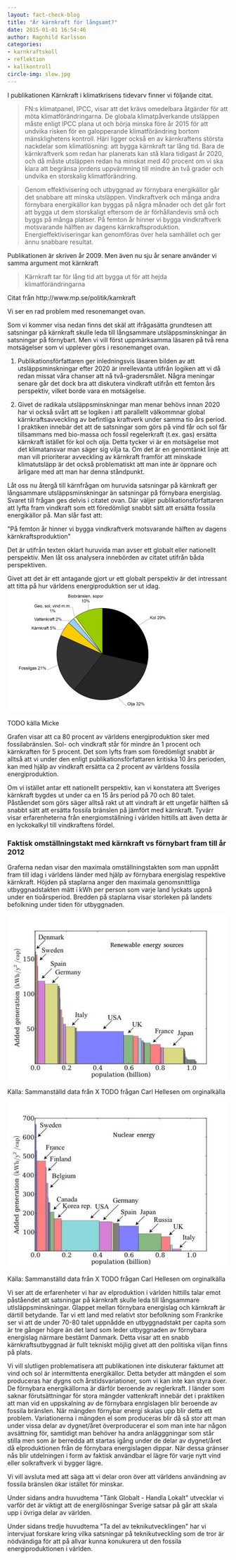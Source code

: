 ```yaml
---
layout: fact-check-blog
title: "Är kärnkraft för långsamt?"
date: 2015-01-01 16:54:46
author: Ragnhild Karlsson
categories:
- karnkraftskoll
- reflektion
- kallkontroll
circle-img: slow.jpg
---
```

I publikationen <a>Kärnkraft i klimatkrisens tidevarv</a> finner vi följande citat.
<blockquote>
FN:s klimatpanel, IPCC, visar att det krävs omedelbara åtgärder för att möta
klimatförändringarna. De globala klimatpåverkande utsläppen måste enligt IPCC
plana ut och börja minska före år 2015 för att undvika risken för en galopperande
klimatförändring bortom mänsklighetens kontroll. Häri ligger också en av
kärnkraftens största nackdelar som klimatlösning: att bygga kärnkraft tar lång tid.
Bara de kärnkraftverk som redan har planerats kan stå klara tidigast år 2020, och då
måste utsläppen redan ha minskat med 40 procent om vi ska klara att begränsa
jordens uppvärmning till mindre än två grader och undvika en storskalig
klimatförändring.</blockquote>
<blockquote>
Genom effektivisering och utbyggnad av förnybara energikällor går det snabbare
att minska utsläppen. Vindkraftverk och många andra förnybara energikällor kan
byggas på några månader och det går fort att bygga ut dem storskaligt eftersom de är
förhållandevis små och byggs på många platser. På femton år hinner vi bygga
vindkraftverk motsvarande hälften av dagens kärnkraftsproduktion.
Energieffektiviseringar kan genomföras över hela samhället och ger ännu snabbare
resultat.
</blockquote>
Publikationen är skriven år 2009. Men även nu sju år senare använder vi samma argument mot kärnkraft
<blockquote>Kärnkraft tar för lång tid att bygga ut för att hejda klimatförändringarna</blockquote>
<p class="img-text">Citat från http://www.mp.se/politik/karnkraft</p>

Vi ser en rad problem med resonemanget ovan. 

Som vi kommer visa nedan finns det skäl att ifrågasätta grundtesen att satsningar på kärnkraft skulle leda till långsammare utsläppsminskningar än satsningar på förnybart. Men vi vill först uppmärksamma läsaren på två rena motsägelser som vi upplever görs i resonemanget ovan.
<ol>
	<li><p>Publikationsförfattaren ger inledningsvis läsaren bilden av att utsläppsminskningar efter 2020 är inrellevanta utifrån logiken att vi då redan missat våra chanser att nå två-gradersmålet. Några meningar senare går det dock bra att diskutera vindkraft utifrån ett femton års perspektiv, vilket borde vara en motsägelse.</p></li>
	<li><p>Givet de radikala utsläppsminskningar man menar behövs innan 2020 har vi också svårt att se logiken i att parallellt välkommnar global kärnkraftsavveckling av befintliga kraftverk under samma tio års period. I praktiken innebär det att de satsningar som görs på vind får  och sol får tillsammans med bio-massa och fossil regelerkraft (t.ex. gas) ersätta kärnkraft istället för kol och olja. Detta tycker vi är en motsägelse mot det klimatansvar man säger sig vilja ta. Om det är en genomtänkt linje att man vill prioriterar avveckling av kärnkraft framför att minskade klimatutsläpp är det också problematiskt att man inte är öppnare och ärligare med att man har denna ståndpunkt. </p></li>
</ol>

Låt oss nu återgå till kärnfrågan om huruvida satsningar på kärnkraft ger långsammare utsläppsminskningar än satsningar på förnybara energislag. Svaret till frågan ges delvis i citatet ovan. Där väljer publikationsförfattaren att lyfta fram vindkraft som ett föredömligt snabbt sätt att ersätta fossila energikällor på. Man slår fast att:

"På femton år hinner vi bygga vindkraftverk motsvarande hälften av dagens kärnkraftsproduktion" 

Det är utifrån texten oklart huruvida man avser ett globalt eller nationellt perspektiv. Men låt oss analysera innebörden av citatet utifrån båda perspektiven.

Givet att det är ett antagande gjort ur ett globalt perspektiv är det intressant att titta på hur världens energiproduktion ser ut idag.
<img class="img-responsive blog-img" src="/assets/img/fact-check/world-energi.jpg">
<div>
<p class="img-text">TODO källa Micke</p> 
</div>
Grafen visar att ca 80 procent av världens energiproduktion sker med fossilabränslen. Sol- och vindkraft står för mindre än 1 procent och kärnkraften för 5 procent. Det som lyfts fram som föredömligt snabbt är alltså att vi under den enligt publikationsförfattaren kritiska 10 års perioden, kan med hjälp av vindkraft ersätta ca 2 procent av världens fossila energiproduktion.  

Om vi istället antar ett nationellt perspektiv, kan vi konstatera att Sveriges kärnkraft bygdes ut under ca en 15 års period på 70 och 80 talet. Påståendet som görs säger alltså rakt ut att vindraft är ett ungefär hälften så snabbt sätt att ersätta fossila bränslen på jämfört med kärnkraft. Tyvärr visar erfarenheterna från energiomställning i världen hittills att även detta är en lyckokalkyl till vindkraftens fördel.

<h3>Faktisk omställningstakt med kärnkraft vs förnybart fram till år 2012</h3>

Graferna nedan visar den maximala omställningstakten som man uppnått fram till idag i världens länder med hjälp av förnybara energislag respektive kärnkraft. Höjden på staplarna anger den maximala genomsnittliga utbyggnadstakten mätt i kWh per person som varje land lyckats uppnå under en tioårsperiod. Bredden på staplarna visar storleken på landets befolkning under tiden för
utbyggnaden. 
<div>
	<img class="img-responsive blog-img" src="/assets/img/fact-check/graph-renawable-world-speed.jpg">
	<p class="img-text"> Källa: Sammanställd data från X TODO frågan Carl Hellesen om orginalkälla</p>
</div>
<div>
	<img class="img-responsive blog-img" src="/assets/img/fact-check/graph-nuclear-world-speed.jpg">
	<p class="img-text">Källa: Sammanställd data från X TODO frågan Carl Hellesen om orginalkälla</p>
</div>
Vi ser att de erfarenheter vi har av elproduktion i världen hittills talar emot påståendet att satsningar på kärnkraft skulle leda till långsammare utlsläppsminskningar. Glappet mellan förnybara energislag och kärnkraft är därtill betydande. Tar vi ett land med relativt stor befolkning som Frankrike ser vi att de under 70-80 talet uppnådde en utbyggnadstakt per capita som är tre gånger högre än det land som leder utbyggnaden av förnybara energislag närmare bestämt Danmark. Detta visar att en snabb kärnkraftsutbyggnad är fullt tekniskt möjlig givet att den politiska viljan finns på plats.

Vi vill slutligen problematisera att publikationen inte diskuterar faktumet att vind och sol är intermittenta energikällor.  Detta betyder att mängden el som produceras har dygns och årstidsvariationer, som vi kan inte kan styra över. De förnybara energikällorna är därför beroende av reglerkraft. I länder som saknar förutsättningar för stora mängder vattenkraft innebär det i praktiken att man vid en uppskalning av de förnybara enrgislagen blir beroende av fossila bränslen. När mängden förnybar energi skalas upp blir detta ett problem. Variationerna i mängden el som produceras blir då så stor att man under vissa delar av dygnet/året överproducerar el som man inte har någon avsättning för, samtidigt man behöver ha andra anlägggningar som står stilla men som är berredda att startas igång under de delar av dygnet/året då elproduktionen från de förnybara energislagen dippar. När dessa gränser nås blir utdelningen i form av faktisk användbar el lägre för varje nytt vind eller solkraftverk vi bygger lägre.

Vi vill avsluta med att säga att vi delar oron över att världens användning av fossila bränslen ökar istället för minskar. 

Under sidans andra huvudtema <a class="global-link">"Tänk Globalt - Handla Lokalt"</a> utvecklar vi varför det är viktigt att de energilösningar Sverige satsar på går att skala upp i övriga delar av världen.

Under sidans tredje huvudtema <a class="tech-text">"Ta del av teknikutvecklingen"</a> har vi intervjuat forskare kring vilka satsningar på teknikutveckling som de tror är nödvändiga för att på allvar kunna konukurera ut den fossila energiproduktionen i världen.


